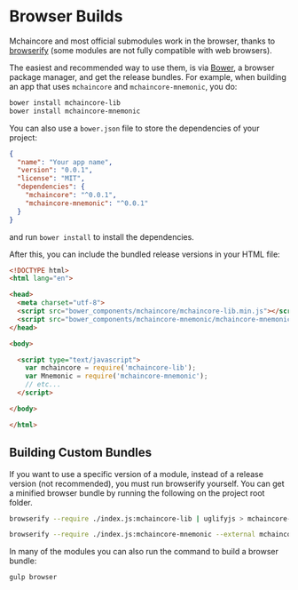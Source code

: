 # Browser Builds
Mchaincore and most official submodules work in the browser, thanks to [browserify](http://browserify.org/) (some modules are not fully compatible with web browsers).

The easiest and recommended way to use them, is via [Bower](http://bower.io/), a browser package manager, and get the release bundles. For example, when building an app that uses `mchaincore` and `mchaincore-mnemonic`, you do:

```sh
bower install mchaincore-lib
bower install mchaincore-mnemonic
```

You can also use a `bower.json` file to store the dependencies of your project:

```json
{
  "name": "Your app name",
  "version": "0.0.1",
  "license": "MIT",
  "dependencies": {
    "mchaincore": "^0.0.1",
    "mchaincore-mnemonic": "^0.0.1"
  }
}
```

and run `bower install` to install the dependencies.

After this, you can include the bundled release versions in your HTML file:

```html
<!DOCTYPE html>
<html lang="en">

<head>
  <meta charset="utf-8">
  <script src="bower_components/mchaincore/mchaincore-lib.min.js"></script>
  <script src="bower_components/mchaincore-mnemonic/mchaincore-mnemonic.min.js"></script>
</head>

<body>

  <script type="text/javascript">
    var mchaincore = require('mchaincore-lib');
    var Mnemonic = require('mchaincore-mnemonic');
    // etc...
  </script>

</body>

</html>
```

## Building Custom Bundles
If you want to use a specific version of a module, instead of a release version (not recommended), you must run browserify yourself.  You can get a minified browser bundle by running the following on the project root folder.

```sh
browserify --require ./index.js:mchaincore-lib | uglifyjs > mchaincore-lib.min.js
```

```sh
browserify --require ./index.js:mchaincore-mnemonic --external mchaincore-lib | uglifyjs > mchaincore-mnemonic.min.js
```

In many of the modules you can also run the command to build a browser bundle:
```sh
gulp browser
```
